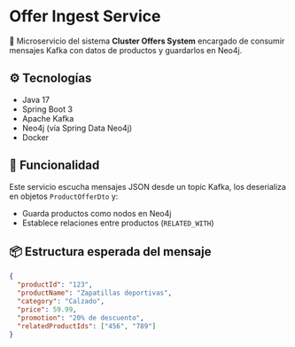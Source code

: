 # Offer Ingest Service

🎯 Microservicio del sistema **Cluster Offers System** encargado de consumir mensajes Kafka con datos de productos y guardarlos en Neo4j.

## ⚙️ Tecnologías
- Java 17
- Spring Boot 3
- Apache Kafka
- Neo4j (vía Spring Data Neo4j)
- Docker

## 🚀 Funcionalidad
Este servicio escucha mensajes JSON desde un topic Kafka, los deserializa en objetos `ProductOfferDto` y:
- Guarda productos como nodos en Neo4j
- Establece relaciones entre productos (`RELATED_WITH`)

## 📦 Estructura esperada del mensaje

```json
{
  "productId": "123",
  "productName": "Zapatillas deportivas",
  "category": "Calzado",
  "price": 59.99,
  "promotion": "20% de descuento",
  "relatedProductIds": ["456", "789"]
}
